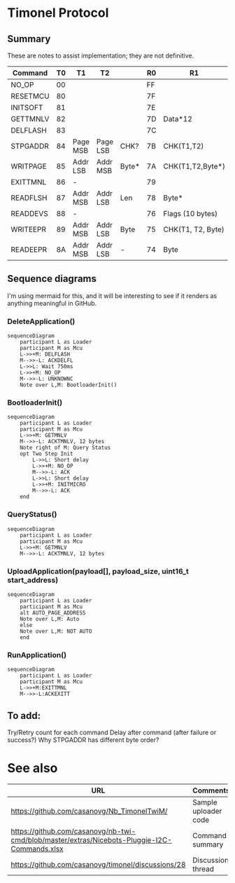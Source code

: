 # Timonel Protocol

## Summary
These are notes to assist implementation; they are not definitive.

| Command  | T0 | T1       | T2       |    | R0 | R1                 | R2 | 
|----------|----|----------|----------|----|----|--------------------|----|
| NO_OP    | 00 |          |          |    | FF |                    |    |
| RESETMCU | 80 |          |          |    | 7F |                    |    |
| INITSOFT | 81 |          |          |    | 7E |                    |    |
| GETTMNLV | 82 |          |          |    | 7D | Data*12            |    |
| DELFLASH | 83 |          |          |    | 7C |                    |    |
| STPGADDR | 84 | Page MSB | Page LSB | CHK? | 7B |CHK(T1,T2) |
| WRITPAGE | 85 | Addr LSB | Addr MSB | Byte* | 7A | CHK(T1,T2,Byte*) | ???
| EXITTMNL | 86 | -        |          |    | 79 |
| READFLSH | 87 | Addr MSB | Addr LSB | Len | 78 | Byte* | CHK(T1,T2,Byte*) |
| READDEVS | 88 | -  |    |   | 76 | Flags (10 bytes) |
| WRITEEPR | 89 | Addr MSB | Addr LSB | Byte | 75 | CHK(T1, T2, Byte)
| READEEPR | 8A | Addr MSB | Addr LSB | - | 74 | Byte | CHK(T1, T2, Byte)| 

## Sequence diagrams

I'm using mermaid for this, and it will be interesting to see if it renders as anything meaningful in GitHub.

### DeleteApplication()

```mermaid
sequenceDiagram
    participant L as Loader
    participant M as Mcu
    L->>+M: DELFLASH
    M-->>-L: ACKDELFL
    L->>L: Wait 750ms
    L->>+M: NO_OP
    M-->>-L: UNKNOWNC
    Note over L,M: BootloaderInit()
```
### BootloaderInit()
```mermaid
sequenceDiagram
    participant L as Loader
    participant M as Mcu
    L->>+M: GETMNLV
    M-->>-L: ACKTMNLV, 12 bytes
    Note right of M: Query Status
    opt Two Step Init
        L->>L: Short delay
        L->>+M: NO_OP
        M-->>-L: ACK
        L->>L: Short delay
        L->>+M: INITMICRO
        M-->>-L: ACK
    end
```
### QueryStatus()
```mermaid
sequenceDiagram
    participant L as Loader
    participant M as Mcu
    L->>+M: GETMNLV
    M-->>-L: ACKTMNLV, 12 bytes
```
### UploadApplication(payload[], payload_size, uint16_t start_address)
```mermaid
sequenceDiagram
    participant L as Loader
    participant M as Mcu
    alt AUTO_PAGE_ADDRESS
    Note over L,M: Auto
    else
    Note over L,M: NOT AUTO
    end
```
### RunApplication()
```mermaid
sequenceDiagram
    participant L as Loader
    participant M as Mcu
    L->>+M:EXITTMNL
    M-->>-L:ACKEXITT
```

## To add:

Try/Retry count for each command
Delay after command (after failure or success?)
Why STPGADDR has different byte order?

# See also
| URL | Comments |
|-----|----------|
| https://github.com/casanovg/Nb_TimonelTwiM/ | Sample uploader code |
| https://github.com/casanovg/nb-twi-cmd/blob/master/extras/Nicebots-Pluggie-I2C-Commands.xlsx | Command summary |
| https://github.com/casanovg/timonel/discussions/28 | Discussion thread |